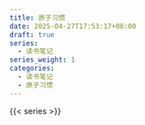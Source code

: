 ```yaml
---
title: 原子习惯
date: 2025-04-27T17:53:17+08:00
draft: true
series:
  - 读书笔记
series_weight: 1
categories:
  - 读书笔记
  - 原子习惯
---
```


{{< series >}}
